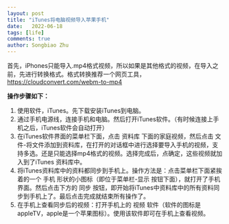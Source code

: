 ```yaml
---
layout: post
title: "iTunes将电脑视频导入苹果手机"
date:   2022-06-18
tags: [life]
comments: true
author: Songbiao Zhu
---
```


首先，iPhones只能导入.mp4格式视频，所以如果是其他格式的视频，在导入之前，先进行转换格式。格式转换推荐一个网页工具，https://cloudconvert.com/webm-to-mp4
<!-- more -->
**操作步骤如下：**
1. 使用软件，iTunes。先下载安装iTunes到电脑。
2. 通过手机电源线，连接手机和电脑。然后打开iTunes软件。（有时候连接上手机之后，iTunes软件会自动打开）
3. 在iTunes软件界面的菜单栏下面，点击 资料库 下面的家庭视频，然后点击 文件-将文件添加到资料库，在打开的对话框中进行选择要导入手机的视频，支持多选。还是只能选择mp4格式的视频。选择完成后，点确定，这些视频就加入到了iTunes 资料库中。
4. 将iTunes资料库中的资料都同步到手机上。操作方法是：点击菜单栏下面紧挨着的一个 手机 形状的小图标（即位于菜单栏-显示 按钮下面），就打开了手机界面。然后点击下方的 同步 按钮，即开始将iTunes中资料库中的所有资料同步到手机上了。最后点击完成就结束所有操作了。
5. 在手机上查看同步后的视频：打开手机上的 视频 软件（软件的图标是 appleTV，apple是一个苹果图标）。使用该软件即可在手机上查看视频。